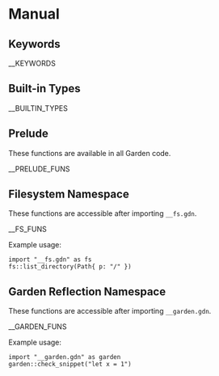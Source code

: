 # Manual

## Keywords

__KEYWORDS

## Built-in Types

__BUILTIN_TYPES

## Prelude

These functions are available in all Garden code.

__PRELUDE_FUNS

## Filesystem Namespace

These functions are accessible after importing `__fs.gdn`.

__FS_FUNS

Example usage:

```
import "__fs.gdn" as fs
fs::list_directory(Path{ p: "/" })
```

## Garden Reflection Namespace

These functions are accessible after importing `__garden.gdn`.

__GARDEN_FUNS

Example usage:

```
import "__garden.gdn" as garden
garden::check_snippet("let x = 1")
```

